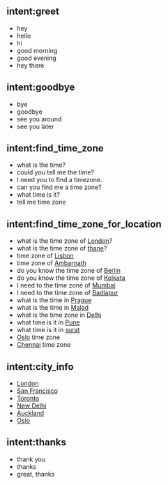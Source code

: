 ## intent:greet
- hey
- hello
- hi
- good morning
- good evening
- hey there

## intent:goodbye
- bye
- goodbye
- see you around
- see you later

## intent:find_time_zone
- what is the time?
- could you tell me the time?
- I need you to find a timezone.
- can you find me a time zone?
- what time is it?
- tell me time zone


## intent:find_time_zone_for_location
- what is the time zone of [London](city)?
- what is the time zone of [thane](city)?
- time zone of [Lisbon](city)
- time zone of [Ambarnath](city)
- do you know the time zone of [Berlin](city)
- do you know the time zone of [Kolkata](city)
- I need to the time zone of [Mumbai](city)
- I need to the time zone of [Badlapur](city)
- what is the time in [Prague](city)
- what is the time in [Malad](city)
- what is the time zone in [Delhi](city)
- what time is it in [Pune](city)
- what time is it in [surat](city)
- [Oslo](city) time zone
- [Chennai](city) time zone

## intent:city_info
- [London](city)
- [San Francisco](city)
- [Toronto](city)
- [New Delhi](city)
- [Auckland](city)
- [Oslo](city)

## intent:thanks
- thank you
- thanks
- great, thanks
